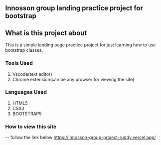
## Innosson group landing practice project for bootstrap

## What is this project about
This is a simple landing page practice project,for just learning how to use bootstrap classes.

### Tools Used
1) Vscode(text editor)
2) Chrome extension(can be any browser for viewing the site)

### Languages Used
1) HTML5
2) CSS3
3) BOOTSTRAP5
### How to view this site
-- follow the link below 
     https://innosson-group-project-ruddy.vercel.app/
